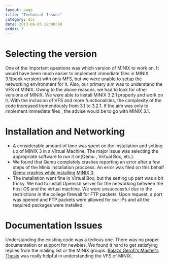 ```yaml
---
layout: page
title: "Technical Issues"
category: doc
date: 2013-06-05 12:00:00
order: 7
---
```


# Selecting the version
One of the important questions was which version of MINIX to work on. It would have been much easier to implement immediate files in MINIX 3.1(book version) with only MFS, but we were unable to setup the networking environment for it. Also, our primary aim was to understand the VFS of MINIX. Owing to the above reasons, we had to look for other versions of MINIX. We were able to install MINIX 3.2.1 properly and work on it. With the inclusion of VFS and more functionalities, the complexity of the code increased tremendously from 3.1 to 3.2.1. If the aim was only to implement immediate files , the advise would be to go with MINIX 3.1.

# Installation and Networking

* A considerable amount of time was spent on the installation and setting up of MINIX 3 in a Virtual Machine. The major issue was selecting the appropriate software to run it on(Qemu , Virtual Box, etc.).  
* We found that Qemu completely crashes reporting an error after a few steps of the Minix installation proccess. An error was filed on this behalf [Qemu crashes while installing MINIX 3](https://bbs.archlinux.org/viewtopic.php?id=172296).
* The installation went fine in Virtual Box, but the setting up part was a bit tricky. We had to install Openssh server for the networking between the host OS and the virtual machine. We were unsuccessful due to the restrictions in the college firewall for FTP packets. Upon request, a port was opened and FTP packets were allowed for our IPs and all the required packages were installed.

# Documentation Issues   

Understanding the existing code was a tedious one. There was no proper documentation or support for newbies. We found it hard to get satisfying replies from the mailing list or the MINIX groups. [Balazs Gerofi's Master's Thesis](http://www.minix3.org/theses/gerofi-minix-vfs.pdf) was really helpful in understanding the VFS of MINIX.
